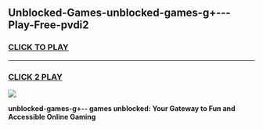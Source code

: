 
## Unblocked-Games-unblocked-games-g+---Play-Free-pvdi2
<h3>
<a href="https://premium76.site?title=unblocked-games-g+--&ref=24M">CLICK TO PLAY</a></h3>
<hr>

<h3>
<a href="https://premium76.site?title=unblocked-games-g+--&ref=24M">CLICK 2 PLAY</a>
  
</h3>

<a href="https://premium76.site?title=unblocked-games-g+--&ref=24M"><img src="https://clearcache.store/games.png"></a>


**unblocked-games-g+-- games unblocked: Your Gateway to Fun and Accessible Online Gaming**
